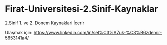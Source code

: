 # Firat-Universitesi-2.Sinif-Kaynaklar
2.Sinif 1. ve 2. Donem Kaynaklari İcerir

Ulaşmak için:
https://www.linkedin.com/in/sel%C3%A7uk-%C3%B6zdemir-5653141a4/
